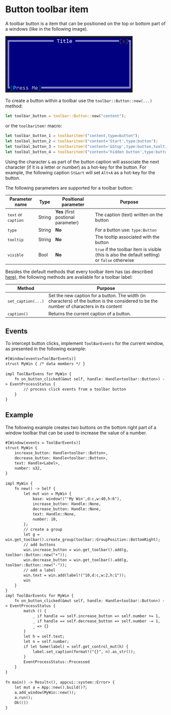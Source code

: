 # Button toolbar item

A toolbar button is a item that can be positioned on the top or bottom part of a windows (like in the following image).

<img src="img/button.png" width=400/>

To create a button within a toolbar use the `toolbar::Button::new(...)` method:

```rust
let toolbar_button = toolbar::Button::new("content");
```

or the `toolbaritem!` macro:

```rust
let toolbar_button_1 = toolbaritem!("content,type=button");
let toolbal_button_2 = toolbaritem!("content='Start',type:button");
let toolbal_button_3 = toolbaritem!("content='&Stop',type:button,tooltip:'a tooltip'");
let toolbal_button_4 = toolbaritem!("content='hidden button',type:button,visible:false");
```


Using the character `&` as part of the button caption will associate the next character (if it is a letter or number) as a hot-key for the button. For example, the following caption `St&art` will set `Alt+A` as a hot-key for the button.


The following parameters are supported for a toolbar button:

| Parameter name      | Type   | Positional parameter                | Purpose                                                                                       |
| ------------------- | ------ | ----------------------------------- | --------------------------------------------------------------------------------------------- |
| `text` or `caption` | String | **Yes** (first postional parameter) | The caption (text) written on the button                                                      |
| `type`              | String | **No**                              | For a button use: `type:Button`                                                               |
| `tooltip`           | String | **No**                              | The tooltip associated with the button                                                        |
| `visible`           | Bool   | **No**                              | `true` if the toolbar item is visible (this is also the default setting) or `false` otherwise |

Besides the default methods that every toolbar item has (as described [here](../toolbar.md#common-methods)), the following methods are available for a toolbar label:

| Method             | Purpose                                                                                                                                   |
| ------------------ | ----------------------------------------------------------------------------------------------------------------------------------------- |
| `set_caption(...)` | Set the new caption for a button. The width (in characters) of the button is the considered to be the number of characters in its content |
| `caption()`        | Returns the current caption of a button.                                                                                                  |

## Events

To intercept button clicks, implement `ToolBarEvents` for the current window, as presented in the following example:
```rust,no_run
#[Window(events=ToolBarEvents)]
struct MyWin { /* data members */ }

impl ToolBarEvens for MyWin {
    fn on_button_clicked(&mut self, handle: Handle<toolbar::Button>) -> EventProcessStatus {
        // process click events from a toolbar button
    }
}
```

## Example

The following example creates two buttons on the bottom right part of a window toolbar that can be used to increase the value of a number.

```rust,no_run
#[Window(events = ToolBarEvents)]
struct MyWin {
    increase_button: Handle<toolbar::Button>,
    decrease_button: Handle<toolbar::Button>,
    text: Handle<Label>,
    number: u32,
}

impl MyWin {
    fn new() -> Self {
        let mut win = MyWin {
            base: window!("'My Win',d:c,w:40,h:6"),
            increase_button: Handle::None,
            decrease_button: Handle::None,
            text: Handle::None,
            number: 10,
        };
        // create a group
        let g = win.get_toolbar().create_group(toolbar::GroupPosition::BottomRight);
        // add buttons
        win.increase_button = win.get_toolbar().add(g, toolbar::Button::new("+"));
        win.decrease_button = win.get_toolbar().add(g, toolbar::Button::new("-"));
        // add a label
        win.text = win.add(label!("10,d:c,w:2,h:1"));
        win
    }
}
impl ToolBarEvents for MyWin {
    fn on_button_clicked(&mut self, handle: Handle<toolbar::Button>) -> EventProcessStatus {
        match () {
            _ if handle == self.increase_button => self.number += 1,
            _ if handle == self.decrease_button => self.number -= 1,
            _ => {}
        }
        let h = self.text;
        let n = self.number;
        if let Some(label) = self.get_control_mut(h) {            
            label.set_caption(format!("{}", n).as_str());
        }
        EventProcessStatus::Processed
    }
}

fn main() -> Result<(), appcui::system::Error> {
    let mut a = App::new().build()?;
    a.add_window(MyWin::new());
    a.run();
    Ok(())
}

```